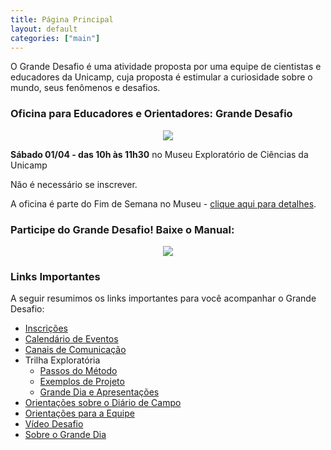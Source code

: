 ```yaml
---
title: Página Principal
layout: default
categories: ["main"]
---
```


O Grande Desafio é uma atividade proposta por uma equipe de cientistas e educadores da Unicamp, cuja proposta é estimular a curiosidade sobre o mundo, seus fenômenos e desafios.

### Oficina para Educadores e Orientadores: Grande Desafio

<div style="text-align:center">
  <img src="/gd/img/oficina-educadores-abril.png">
</div>

**Sábado 01/04 - das 10h às 11h30** no Museu Exploratório de Ciências da Unicamp

Não é necessário se inscrever.

A oficina é parte do Fim de Semana no Museu - <a href="https://www.mc.unicamp.br/noticias/fim-de-semana-no-museu-da-a-largada-para-o-grande-desafio-com-atividades-para-criancas-e-educadores" target="_blank">clique aqui para detalhes</a>.


### Participe do Grande Desafio! Baixe o Manual:

<div style="text-align:center">
  <a href="/gd/docs/manual-grande-desafio-2023.pdf" target="_blank"><img src="/gd/img/capa-manual.png"></a>
</div>

### Links Importantes

A seguir resumimos os links importantes para você acompanhar o Grande Desafio:
* [Inscrições](https://museu.harena.org/gd/inscricoes/)
* [Calendário de Eventos](https://museu.harena.org/gd/calendario/)
* [Canais de Comunicação](https://museu.harena.org/gd/comunidade/)
* Trilha Exploratória
  * [Passos do Método](https://museu.harena.org/gd/metodo/)
  * [Exemplos de Projeto](https://museu.harena.org/gd/explorando/)
  * [Grande Dia e Apresentações](https://museu.harena.org/gd/trilha-exploratoria/)
* [Orientações sobre o Diário de Campo](https://museu.harena.org/gd/diario/)
* [Orientações para a Equipe](https://museu.harena.org/gd/equipe/)
* [Vídeo Desafio](https://museu.harena.org/gd/video/)
* [Sobre o Grande Dia](https://museu.harena.org/gd/grande-dia/)